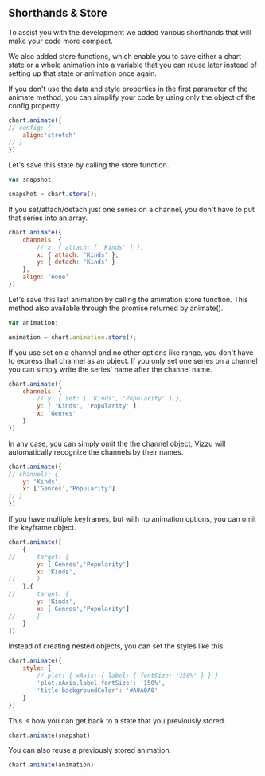 ## Shorthands & Store

To assist you with the development we added various shorthands that will make 
your code more compact. 

We also added store functions, which enable you to save either a chart state 
or a whole animation into a variable that you can reuse later instead of setting 
up that state or animation once again.

If you don't use the data and style properties in the first parameter of the animate method, you can simplify your code by using only the object of the config property.

```javascript { "title": "When only the config property is used" }
chart.animate({
// config: {
	align:'stretch'
// }
})
```

Let's save this state by calling the store function. 

```javascript { "pure": true, "run": false }
var snapshot;
```

```javascript { "title": "Store function" }
snapshot = chart.store();
```

If you set/attach/detach just one series on a channel, you don't have to put that series into an array.

```javascript { "title": "When just one series is used" }
chart.animate({
	channels: {
		// x: { attach: [ 'Kinds' ] },
		x: { attach: 'Kinds' },
		y: { detach: 'Kinds' }
	},
	align: 'none'
})
```

Let's save this last animation by calling the animation store function. 
This method also available through the promise returned by animate().

```javascript { "pure": true, "run": false }
var animation;
```

```javascript { "title": "Store animation function" }
animation = chart.animation.store();
```

If you use set on a channel and no other options like range, you don't have to express that channel as an object. If you only set one series on a channel you can simply write the series' name after the channel name.

```javascript { "title": "When you use set and no other channel options" }
chart.animate({
	channels: {
		// y: { set: [ 'Kinds', 'Popularity' ] },
		y: [ 'Kinds', 'Popularity' ],
		x: 'Genres'
	}
})
```

In any case, you can simply omit the the channel object, Vizzu will automatically recognize the channels by their names.

```javascript { "title": "You don't have to use the channel object" }
chart.animate({
// channels: {
	y: 'Kinds',
	x: ['Genres','Popularity']
// }
})
```

If you have multiple keyframes, but with no animation options,
you can omit the keyframe object.

```javascript { "title": "You don't have to use the keyframe object" }
chart.animate([
	{
//		target: {
		y: ['Genres','Popularity']
		x: 'Kinds',
//		}
	},{
//		target: {
		y: 'Kinds',
		x: ['Genres','Popularity']
//		}
	}
])
```

Instead of creating nested objects, you can set the styles like this.

```javascript { "title": "Shorthand for styles" }
chart.animate({
	style: { 
		// plot: { xAxis: { label: { fontSize: '150%' } } }
		'plot.xAxis.label.fontSize': '150%',
		'title.backgroundColor': '#A0A0A0'  
	}
})
```

This is how you can get back to a state that you previously stored.

```javascript { "title": "Restoring a previously stored state" }
chart.animate(snapshot)
```

You can also reuse a previously stored animation.

```javascript { "title": "Restoring a previously stored state" }
chart.animate(animation)
```
